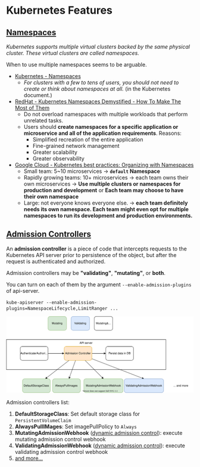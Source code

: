 # Kubernetes Features

## [Namespaces]([Namespaces](https://kubernetes.io/docs/concepts/overview/working-with-objects/namespaces/))

*Kubernetes supports multiple virtual clusters backed by the same physical cluster. These virtual clusters are called namespaces.*

When to use multiple namespaces seems to be arguable.

- [Kubernetes - Namespaces](https://kubernetes.io/docs/concepts/overview/working-with-objects/namespaces/)
    - *For clusters with a few to tens of users, you should not need to create or think about namespaces at all.* (in the Kubernetes document.)
- [RedHat - Kubernetes Namespaces Demystified - How To Make The Most of Them](https://cloud.redhat.com/blog/kubernetes-namespaces-demystified-how-to-make-the-most-of-them)
    - Do not overload namespaces with multiple workloads that perform unrelated tasks.
    - Users should **create namespaces for a specific application or microservice and all of the application requirements**. Reasons:
        - Simplified recreation of the entire application
        - Fine-grained network management
        - Greater scalability
        - Greater observability
- [Google Cloud - Kubernetes best practices: Organizing with Namespaces](https://cloud.google.com/blog/products/containers-kubernetes/kubernetes-best-practices-organizing-with-namespaces)
    - Small team: 5~10 microservices → **`default` Namespace**
    - Rapidly growing teams: 10+ microservices → each team owns their own microservices -> **Use multiple clusters or namespaces for production and development** or **Each team may choose to have their own namespace**
    - Large: not everyone knows everyone else. → **each team definitely needs its own namespace. Each team might even opt for multiple namespaces to run its development and production environments.**

## [Admission Controllers](https://kubernetes.io/docs/reference/access-authn-authz/admission-controllers/#what-does-each-admission-controller-do)

An **admission controller** is a piece of code that intercepts requests to the Kubernetes API server prior to persistence of the object, but after the request is authenticated and authorized.

Admission controllers may be **"validating"**, **"mutating"**, or **both**.

You can turn on each of them by the argument `--enable-admission-plugins` of api-server.

```
kube-apiserver --enable-admission-plugins=NamespaceLifecycle,LimitRanger ...
```

![](admission-controller.drawio.svg)

Admission controllers list:

1. **DefaultStorageClass**: Set default storage class for `PersistentVolumeClaim`
1. **AlwaysPullIMages**: Set imagePullPolicy to `Always`
1. **MutatingAdmissionWebhook** ([dynamic admission control](https://kubernetes.io/docs/reference/access-authn-authz/extensible-admission-controllers/)): execute mutating admission control webhook
1. **ValidatingAdmissionWebhook** ([dynamic admission control](https://kubernetes.io/docs/reference/access-authn-authz/extensible-admission-controllers/)): execute validating admission control webhook
1. [and more...](https://kubernetes.io/docs/reference/access-authn-authz/admission-controllers/#what-does-each-admission-controller-do)
